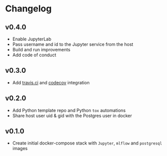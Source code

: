 # Changelog

## v0.4.0

- Enable JupyterLab
- Pass username and id to the Jupyter service from the host
- Build and run improvements
- Add code of conduct

## v0.3.0

- Add [travis.ci](https://travis-ci.com/github/sertansenturk/ds-template) and [codecov](https://codecov.io/gh/sertansenturk/ds-template/) integration

## v0.2.0

- Add Python template repo and Python `tox` automations
- Share host user uid & gid with the Postgres user in docker

## v0.1.0

- Create initial docker-compose stack with `Jupyter`, `mlflow` and `postgresql` images
